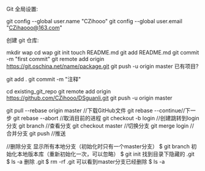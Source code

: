 Git 全局设置:

git config --global user.name "CZihooo"
git config --global user.email "CZihaooo@163.com"

创建 git 仓库:

mkdir wap
cd wap
git init
touch README.md
git add README.md
git commit -m "first commit"
git remote add origin https://git.oschina.net/name/package.git
git push -u origin master
已有项目?

git add .
git commit -m "注释"

cd existing_git_repo
git remote add origin https://github.com/CZihooo/DSguanli.git
git push -u origin master

git pull --rebase origin master //下载GitHub文件
git rebase --continue//下一步
git rebase --abort //取消目前的进程
git checkout -b login //创建跳转到login分支
git branch //查看分支
git checkout master //切换分支
git merge login //合并分支
git push //推送

//删除分支
 显示所有本地分支（初始化时只有一个master分支）
$ git branch
 初始化本地版本库（重新初始化一次，可以忽略）
$ git init
 找到目录下隐藏的 .git
$ ls -a
 删除 .git
$ rm -rf .git
 可以看到master分支已经删除
$ ls -a